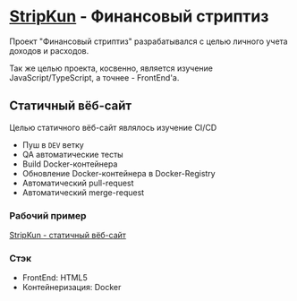 # [StripKun](https://stripkun.com/) - Финансовый стриптиз

Проект "Финансовый стриптиз" разрабатывался с целью личного учета доходов и расходов.

Так же целью проекта, косвенно, является изучение JavaScript/TypeScript, а точнее - FrontEnd'a.

## Статичный вёб-сайт

Целью статичного вёб-сайт являлось изучение CI/CD 

* Пуш в `DEV` ветку
* QA автоматические тесты
* Build Docker-контейнера
* Обновление Docker-контейнера в Docker-Registry
* Автоматический pull-request
* Автоматический merge-request

### Рабочий пример

[StripKun - статичный вёб-сайт](https://stripkun.com/)

### Стэк

* FrontEnd: HTML5
* Контейнеризация: Docker
